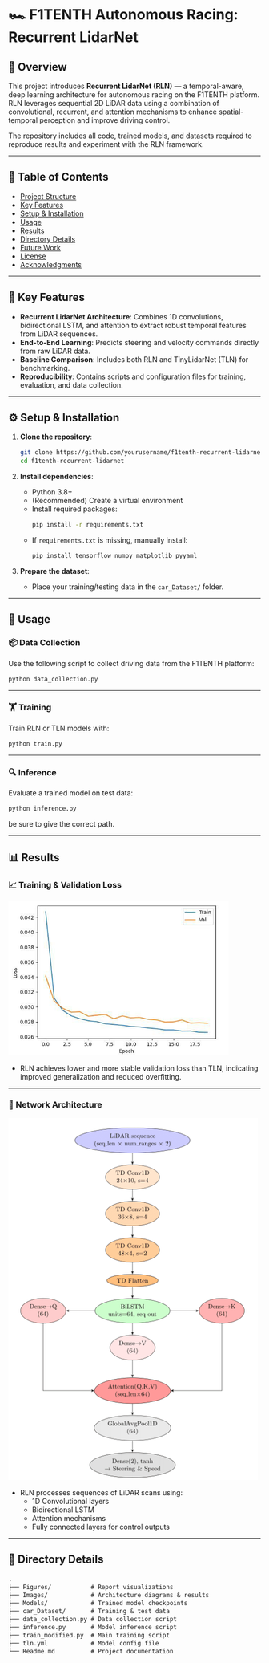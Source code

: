 # 🏎️ F1TENTH Autonomous Racing: Recurrent LidarNet



## 📌 Overview

This project introduces **Recurrent LidarNet (RLN)** — a temporal-aware, deep learning architecture for autonomous racing on the F1TENTH platform. RLN leverages sequential 2D LiDAR data using a combination of convolutional, recurrent, and attention mechanisms to enhance spatial-temporal perception and improve driving control.

The repository includes all code, trained models, and datasets required to reproduce results and experiment with the RLN framework.

---

## 📁 Table of Contents

- [Project Structure](#project-structure)
- [Key Features](#key-features)
- [Setup & Installation](#setup--installation)
- [Usage](#usage)
- [Results](#results)
- [Directory Details](#directory-details)
- [Future Work](#future-work)
- [License](#license)
- [Acknowledgments](#acknowledgments)

---

## 🧠 Key Features

- **Recurrent LidarNet Architecture**: Combines 1D convolutions, bidirectional LSTM, and attention to extract robust temporal features from LiDAR sequences.
- **End-to-End Learning**: Predicts steering and velocity commands directly from raw LiDAR data.
- **Baseline Comparison**: Includes both RLN and TinyLidarNet (TLN) for benchmarking.
- **Reproducibility**: Contains scripts and configuration files for training, evaluation, and data collection.

---

## ⚙️ Setup & Installation

1. **Clone the repository**:
   ```bash
   git clone https://github.com/yourusername/f1tenth-recurrent-lidarnet.git
   cd f1tenth-recurrent-lidarnet
   ```

2. **Install dependencies**:
   - Python 3.8+
   - (Recommended) Create a virtual environment
   - Install required packages:
     ```bash
     pip install -r requirements.txt
     ```
   - If `requirements.txt` is missing, manually install:
     ```bash
     pip install tensorflow numpy matplotlib pyyaml
     ```

3. **Prepare the dataset**:
   - Place your training/testing data in the `car_Dataset/` folder.

---

## 🚀 Usage

### 📦 Data Collection

Use the following script to collect driving data from the F1TENTH platform:
```bash
python data_collection.py
```

---

### 🏋️ Training

Train RLN or TLN models with:
```bash
python train.py
```


---

### 🔍 Inference

Evaluate a trained model on test data:
```bash
python inference.py
```
be sure to give the correct path.

---

## 📊 Results

### 📈 Training & Validation Loss

![Loss Curves](Images/Screenshot%202025-05-10%20165238.png)

- RLN achieves lower and more stable validation loss than TLN, indicating improved generalization and reduced overfitting.

---

### 🧱 Network Architecture

![Network Architecture](Images/image.png)

- RLN processes sequences of LiDAR scans using:
  - 1D Convolutional layers
  - Bidirectional LSTM
  - Attention mechanisms
  - Fully connected layers for control outputs

---

## 📂 Directory Details

```
.
├── Figures/           # Report visualizations
├── Images/            # Architecture diagrams & results
├── Models/            # Trained model checkpoints
├── car_Dataset/       # Training & test data
├── data_collection.py # Data collection script
├── inference.py       # Model inference script
├── train_modified.py  # Main training script
├── tln.yml            # Model config file
└── Readme.md          # Project documentation
```




